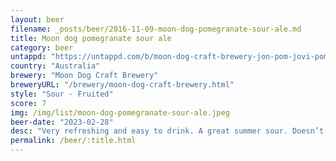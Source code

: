 ```yaml
---
layout: beer
filename: _posts/beer/2016-11-09-moon-dog-pomegranate-sour-ale.md
title: Moon dog pomegranate sour ale
category: beer
untappd: "https://untappd.com/b/moon-dog-craft-brewery-jon-pom-jovi-pomegranate-sour-ale/4877549"
country: "Australia"
brewery: "Moon Dog Craft Brewery"
breweryURL: "/brewery/moon-dog-craft-brewery.html"
style: "Sour - Fruited"
score: 7
img: /img/list/moon-dog-pomegranate-sour-ale.jpeg
beer-date: "2023-02-28"
desc: "Very refreshing and easy to drink. A great summer sour. Doesn’t really taste much like beer"
permalink: /beer/:title.html
---
```

